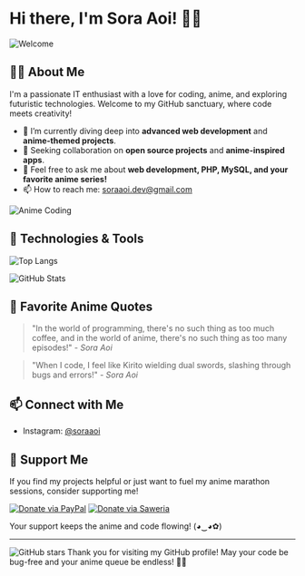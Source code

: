 # Hi there, I'm Sora Aoi! 🌸👋

![Welcome](https://user-images.githubusercontent.com/20955511/199138068-0a7b7b75-a024-4f00-803f-30a19c5d1b2d.gif)

## 👨‍💻 About Me

I'm a passionate IT enthusiast with a love for coding, anime, and exploring futuristic technologies. Welcome to my GitHub sanctuary, where code meets creativity!

- 🌱 I’m currently diving deep into **advanced web development** and **anime-themed projects**.
- 👯 Seeking collaboration on **open source projects** and **anime-inspired apps**.
- 💬 Feel free to ask me about **web development, PHP, MySQL, and your favorite anime series!**
- 📫 How to reach me: [soraaoi.dev@gmail.com](mailto:soraaoi.dev@gmail.com)

![Anime Coding](https://media.giphy.com/media/L1R1tvI9svkIWwpVYr/giphy.gif)

## 🔧 Technologies & Tools

![Top Langs](https://github-readme-stats.vercel.app/api/top-langs/?username=kirabian&layout=compact&theme=tokyonight)

![GitHub Stats](https://github-readme-stats.vercel.app/api?username=kirabian&show_icons=true&theme=tokyonight)

## 🖤 Favorite Anime Quotes

> "In the world of programming, there's no such thing as too much coffee, and in the world of anime, there's no such thing as too many episodes!" - *Sora Aoi*

> "When I code, I feel like Kirito wielding dual swords, slashing through bugs and errors!" - *Sora Aoi*

## 📫 Connect with Me
- Instagram: [@soraaoi](https://instagram.com/mcisreal)

## 💖 Support Me

If you find my projects helpful or just want to fuel my anime marathon sessions, consider supporting me!

[![Donate via PayPal](https://img.shields.io/badge/PayPal-Donate-blue.svg)](https://www.paypal.me/your-paypal-id)
[![Donate via Saweria](https://img.shields.io/badge/Saweria-Donate-orange.svg)](https://saweria.co/Rubaku)

Your support keeps the anime and code flowing! (◕‿◕✿)

---
![GitHub stars](https://img.shields.io/github/stars/kirabianr/kirabian?style=social)
Thank you for visiting my GitHub profile! May your code be bug-free and your anime queue be endless! 👨‍💻

